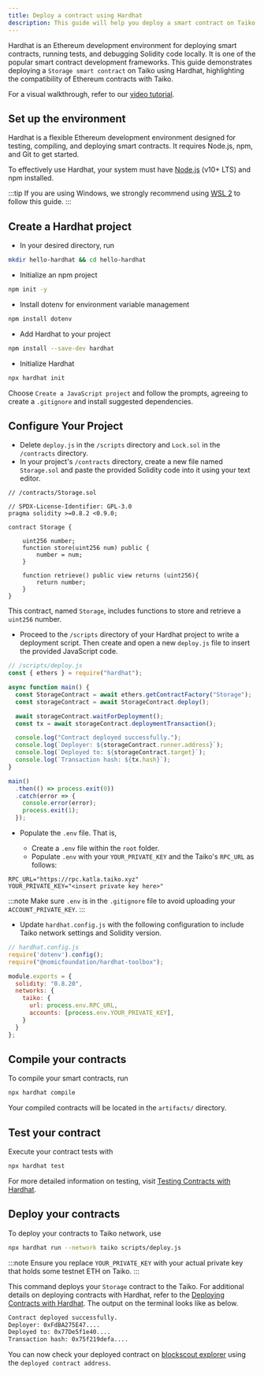 ```yaml
---
title: Deploy a contract using Hardhat
description: This guide will help you deploy a smart contract on Taiko using Hardhat.
---
```


Hardhat is an Ethereum development environment for deploying smart contracts, running tests, and debugging Solidity code locally. It is one of the popular smart contract development frameworks. This guide demonstrates deploying a `Storage smart contract` on Taiko using Hardhat, highlighting the compatibility of Ethereum contracts with Taiko. 

For a visual walkthrough, refer to our [video tutorial](https://drive.google.com/file/d/1HSTlu0NsPtDl7IyYk9cDtU3yEnyEbLxL/view?usp=sharing).

## Set up the environment
Hardhat is a flexible Ethereum development environment designed for testing, compiling, and deploying smart contracts. It requires Node.js, npm, and Git to get started.

To effectively use Hardhat, your system must have [Node.js](https://nodejs.org/en/) (v10+ LTS) and npm installed. 

:::tip
If you are using Windows, we strongly recommend using [WSL 2](https://learn.microsoft.com/en-us/assessments/) to follow this guide.
:::

## Create a Hardhat project
- In your desired directory, run
```bash
mkdir hello-hardhat && cd hello-hardhat
```
- Initialize an npm project
```bash
npm init -y
```
- Install dotenv for environment variable management
```bash
npm install dotenv
```
- Add Hardhat to your project
```bash
npm install --save-dev hardhat
```
- Initialize Hardhat
```bash
npx hardhat init
```
Choose `Create a JavaScript project` and follow the prompts, agreeing to create a `.gitignore` and install suggested dependencies.

## Configure Your Project

- Delete `deploy.js` in the `/scripts` directory and `Lock.sol` in the `/contracts` directory.
- In your project's `/contracts` directory, create a new file named `Storage.sol` and paste the provided Solidity code into it using your text editor.
```solidity
// /contracts/Storage.sol

// SPDX-License-Identifier: GPL-3.0
pragma solidity >=0.8.2 <0.9.0;

contract Storage {

    uint256 number;
    function store(uint256 num) public {
        number = num;
    }

    function retrieve() public view returns (uint256){
        return number;
    }
}
```
This contract, named `Storage`, includes functions to store and retrieve a `uint256` number.
- Proceed to the `/scripts` directory of your Hardhat project to write a deployment script. Then create and open a new `deploy.js` file to insert the provided JavaScript code.

```javascript
// /scripts/deploy.js
const { ethers } = require("hardhat");

async function main() {
  const StorageContract = await ethers.getContractFactory("Storage");
  const storageContract = await StorageContract.deploy();

  await storageContract.waitForDeployment();
  const tx = await storageContract.deploymentTransaction();

  console.log("Contract deployed successfully.");
  console.log(`Deployer: ${storageContract.runner.address}`);
  console.log(`Deployed to: ${storageContract.target}`);
  console.log(`Transaction hash: ${tx.hash}`);
}

main()
  .then(() => process.exit(0))
  .catch(error => {
    console.error(error);
    process.exit(1);
  }); 
```
- Populate the `.env` file. That is,

    - Create a `.env` file within the `root` folder.
    - Populate `.env` with your `YOUR_PRIVATE_KEY` and the Taiko's `RPC_URL` as follows:

```plaintext
RPC_URL="https://rpc.katla.taiko.xyz"
YOUR_PRIVATE_KEY="<insert private key here>"
```

:::note
Make sure `.env` is in the `.gitignore` file to avoid uploading your `ACCOUNT_PRIVATE_KEY`.
:::
- Update `hardhat.config.js` with the following configuration to include Taiko network settings and Solidity version.
```javascript
// hardhat.config.js
require('dotenv').config();
require("@nomicfoundation/hardhat-toolbox");

module.exports = {
  solidity: "0.8.20",
  networks: {
    taiko: {
      url: process.env.RPC_URL,
      accounts: [process.env.YOUR_PRIVATE_KEY],
    }
  }
};
```

## Compile your contracts
To compile your smart contracts, run
```bash
npx hardhat compile
```
Your compiled contracts will be located in the `artifacts/` directory.

## Test your contract
Execute your contract tests with
```bash
npx hardhat test
```
For more detailed information on testing, visit [Testing Contracts with Hardhat](https://hardhat.org/hardhat-runner/docs/guides/test-contracts).
## Deploy your contracts
To deploy your contracts to Taiko network, use
```bash
npx hardhat run --network taiko scripts/deploy.js
```
:::note
Ensure you replace `YOUR_PRIVATE_KEY` with your actual private key that holds some testnet ETH on Taiko.
:::

This command deploys your `Storage` contract to the Taiko. For additional details on deploying contracts with Hardhat, refer to the [Deploying Contracts with Hardhat](https://hardhat.org/hardhat-runner/docs/guides/deploying). The output on the terminal looks like as below.

```bash
Contract deployed successfully.
Deployer: 0xFdBA275E47....
Deployed to: 0x77De5f1e40....
Transaction hash: 0x75f219defa....
```

You can now check your deployed contract on [blockscout explorer](https://explorer.katla.taiko.xyz/) using the `deployed contract address`.